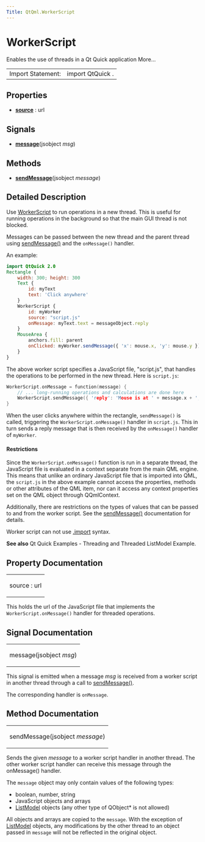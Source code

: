 ```yaml
---
Title: QtQml.WorkerScript
---
```

        
WorkerScript
============

<span class="subtitle"></span>
Enables the use of threads in a Qt Quick application More...

|                   |                  |
|-------------------|------------------|
| Import Statement: | import QtQuick . |

<span id="properties"></span>
Properties
----------

-   ****[source](#source-prop)**** : url

<span id="signals"></span>
Signals
-------

-   ****[message](#message-signal)****(jsobject *msg*)

<span id="methods"></span>
Methods
-------

-   ****[sendMessage](#sendMessage-method)****(jsobject *message*)

<span id="details"></span>
Detailed Description
--------------------

Use [WorkerScript](index.html) to run operations in a new thread. This is useful for running operations in the background so that the main GUI thread is not blocked.

Messages can be passed between the new thread and the parent thread using [sendMessage()](#sendMessage-method) and the `onMessage()` handler.

An example:

``` qml
import QtQuick 2.0
Rectangle {
    width: 300; height: 300
    Text {
        id: myText
        text: 'Click anywhere'
    }
    WorkerScript {
        id: myWorker
        source: "script.js"
        onMessage: myText.text = messageObject.reply
    }
    MouseArea {
        anchors.fill: parent
        onClicked: myWorker.sendMessage({ 'x': mouse.x, 'y': mouse.y })
    }
}
```

The above worker script specifies a JavaScript file, "script.js", that handles the operations to be performed in the new thread. Here is `script.js`:

``` cpp
WorkerScript.onMessage = function(message) {
    // ... long-running operations and calculations are done here
    WorkerScript.sendMessage({ 'reply': 'Mouse is at ' + message.x + ',' + message.y })
}
```

When the user clicks anywhere within the rectangle, `sendMessage()` is called, triggering the `WorkerScript.onMessage()` handler in `script.js`. This in turn sends a reply message that is then received by the `onMessage()` handler of `myWorker`.

<span id="restrictions"></span>
#### Restrictions

Since the `WorkerScript.onMessage()` function is run in a separate thread, the JavaScript file is evaluated in a context separate from the main QML engine. This means that unlike an ordinary JavaScript file that is imported into QML, the `script.js` in the above example cannot access the properties, methods or other attributes of the QML item, nor can it access any context properties set on the QML object through QQmlContext.

Additionally, there are restrictions on the types of values that can be passed to and from the worker script. See the [sendMessage()](#sendMessage-method) documentation for details.

Worker script can not use [.import](../QtQml.qtqml-javascript-imports.md) syntax.

**See also** Qt Quick Examples - Threading and Threaded ListModel Example.

Property Documentation
----------------------

<table>
<colgroup>
<col width="100%" />
</colgroup>
<tbody>
<tr class="odd">
<td><p><span id="source-prop"></span><span class="name">source</span> : <span class="type">url</span></p></td>
</tr>
</tbody>
</table>

This holds the url of the JavaScript file that implements the `WorkerScript.onMessage()` handler for threaded operations.

Signal Documentation
--------------------

<table>
<colgroup>
<col width="100%" />
</colgroup>
<tbody>
<tr class="odd">
<td><p><span id="message-signal"></span><span class="name">message</span>(<span class="type">jsobject</span> <em>msg</em>)</p></td>
</tr>
</tbody>
</table>

This signal is emitted when a message *msg* is received from a worker script in another thread through a call to [sendMessage()](#sendMessage-method).

The corresponding handler is `onMessage`.

Method Documentation
--------------------

<table>
<colgroup>
<col width="100%" />
</colgroup>
<tbody>
<tr class="odd">
<td><p><span id="sendMessage-method"></span><span class="name">sendMessage</span>(<span class="type">jsobject</span> <em>message</em>)</p></td>
</tr>
</tbody>
</table>

Sends the given *message* to a worker script handler in another thread. The other worker script handler can receive this message through the onMessage() handler.

The `message` object may only contain values of the following types:

-   boolean, number, string
-   JavaScript objects and arrays
-   [ListModel](../QtQml.ListModel.md) objects (any other type of QObject\* is not allowed)

All objects and arrays are copied to the `message`. With the exception of [ListModel](../QtQml.ListModel.md) objects, any modifications by the other thread to an object passed in `message` will not be reflected in the original object.

